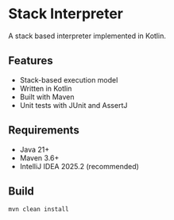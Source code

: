 # Stack Interpreter

A stack based interpreter implemented in Kotlin.

## Features

- Stack-based execution model
- Written in Kotlin
- Built with Maven
- Unit tests with JUnit and AssertJ

## Requirements

- Java 21+
- Maven 3.6+
- IntelliJ IDEA 2025.2 (recommended)

## Build

```sh
mvn clean install
